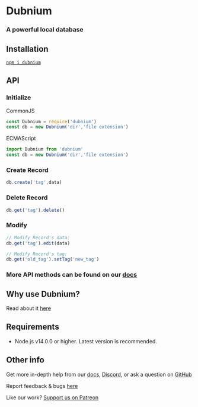 # Dubnium
### A powerful local database

## Installation
[`npm i dubnium`](https://docs.npmjs.com/getting-started/installing-npm-packages-locally)

## API

### Initialize
CommonJS
```js
const Dubnium = require('dubnium')
const db = new Dubnium('dir','file extension')
```

ECMAScript
```js
import Dubnium from 'dubnium'
const db = new Dubnium('dir','file extension')
```

### Create Record

```js 
db.create('tag',data)
```

### Delete Record

```js
db.get('tag').delete()
```

### Modify

```js
// Modify Record's data:
db.get('tag').edit(data)

// Modify Record's tag:
db.get('old_tag').setTag('new_tag')
```

### More API methods can be found on our [docs](https://db.coolstone.dev)

## Why use Dubnium?
Read about it [here](https://db.coolstone.dev/key-features)

## Requirements
- Node.js v14.0.0 or higher. Latest version is recommended.

## Other info
Get more in-depth help from our [docs](https://db.coolstone.dev/), [Discord](https://discord.gg/nzTmfZ8), or ask a question on [GitHub](https://github.com/coolstone-tech/dubnium/discussions)

Report feedback & bugs [here](https://github.com/coolstone-tech/dubnium/issues)

Like our work? [Support us on Patreon](https://www.patreon.com/coolstone)
